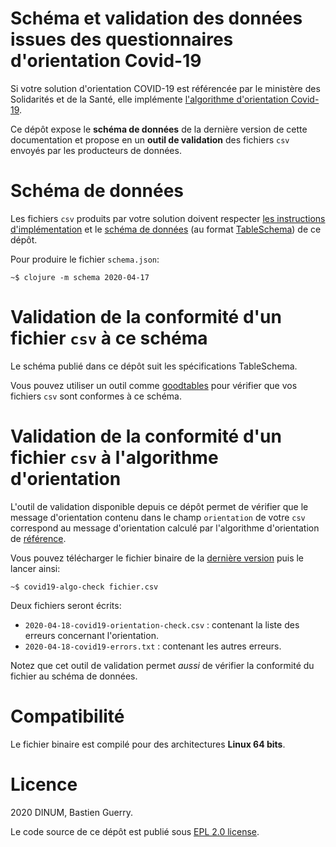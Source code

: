 # Schéma et validation des données issues des questionnaires d'orientation Covid-19

Si votre solution d'orientation COVID-19 est référencée par le ministère des Solidarités et de la Santé, elle implémente [l'algorithme d'orientation Covid-19](https://delegation-numerique-en-sante.github.io/covid19-algorithme-orientation/).

Ce dépôt expose le **schéma de données** de la dernière version de cette documentation et propose en un **outil de validation** des fichiers `csv` envoyés par les producteurs de données.

# Schéma de données

Les fichiers `csv` produits par votre solution doivent respecter [les instructions d'implémentation](https://github.com/Delegation-numerique-en-sante/covid19-algorithme-orientation/blob/master/implementation.org#variables-%C3%A0-obligatoirement-sauvegarder-pour-partage) et le [schéma de données](schema.json) (au format [TableSchema](https://frictionlessdata.io/table-schema/)) de ce dépôt.

Pour produire le fichier `schema.json`:

    ~$ clojure -m schema 2020-04-17

# Validation de la conformité d'un fichier `csv` à ce schéma

Le schéma publié dans ce dépôt suit les spécifications TableSchema.

Vous pouvez utiliser un outil comme [goodtables](https://github.com/frictionlessdata/goodtables-py) pour vérifier que vos fichiers `csv` sont conformes à ce schéma.

# Validation de la conformité d'un fichier `csv` à l'algorithme d'orientation

L'outil de validation disponible depuis ce dépôt permet de vérifier que le message d'orientation contenu dans le champ `orientation` de votre `csv` correspond au message d'orientation calculé par l'algorithme d'orientation de [référence](https://delegation-numerique-en-sante.github.io/covid19-algorithme-orientation/).

Vous pouvez télécharger le fichier binaire de la [dernière version](https://github.com/Delegation-numerique-en-sante/covid19-algorithme-orientation-check/releases/) puis le lancer ainsi:

    ~$ covid19-algo-check fichier.csv

Deux fichiers seront écrits:

-   `2020-04-18-covid19-orientation-check.csv` : contenant la liste des erreurs concernant l'orientation.
-   `2020-04-18-covid19-errors.txt` : contenant les autres erreurs.

Notez que cet outil de validation permet *aussi* de vérifier la conformité du fichier au schéma de données.

# Compatibilité

Le fichier binaire est compilé pour des architectures **Linux 64 bits**.

# Licence

2020 DINUM, Bastien Guerry.

Le code source de ce dépôt est publié sous [EPL 2.0 license](LICENSE).

